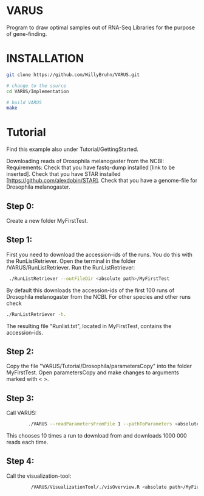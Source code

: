 # VARUS
Program to draw optimal samples out of RNA-Seq Libraries for the purpose of gene-finding.

# INSTALLATION
```sh
git clone https://github.com/WillyBruhn/VARUS.git

# change to the source
cd VARUS/Implementation

# build VARUS
make
``` 

# Tutorial
Find this example also under Tutorial/GettingStarted.

Downloading reads of Drosophila melanogaster from the NCBI:
Requirements:
Check that you have fastq-dump installed [link to be inserted].
Check that you have STAR installed [https://github.com/alexdobin/STAR].
Check that you have a genome-file for Drosophila melanogaster.

## Step 0:
Create a new folder MyFirstTest.

## Step 1: 
First you need to download the accession-ids of the runs.
You do this with the RunListRetriever. Open the terminal in the folder 
/VARUS/RunListRetriever. Run the RunListRetriever:
        
```sh
 ./RunListRetriever --outFileDir <absolute path>/MyFirstTest
``` 
By default this downloads the accession-ids of the first 100 runs of 
Drosophila melanogaster from the NCBI. For other species and other 
runs check
```sh 
./RunListRetriever -h. 
```
The resulting file "Runlist.txt", located in MyFirstTest, contains the accession-ids.

## Step 2: 
Copy the file "VARUS/Tutorial/Drosophila/parametersCopy" into the folder MyFirstTest.
Open parametersCopy and make changes to arguments marked with < >.

## Step 3: 
Call VARUS:
```sh        
        ./VARUS --readParametersFromFile 1 --pathToParameters <absolute path>/MyFirstTest
``` 
This chooses 10 times a run to download from and downloads 1000 000 reads each time.

## Step 4: 
Call the visualization-tool:
```sh
         /VARUS/VisualizationTool/./visOverview.R <absolute path>/MyFirstTest/ AdvancedEstimator
```        
